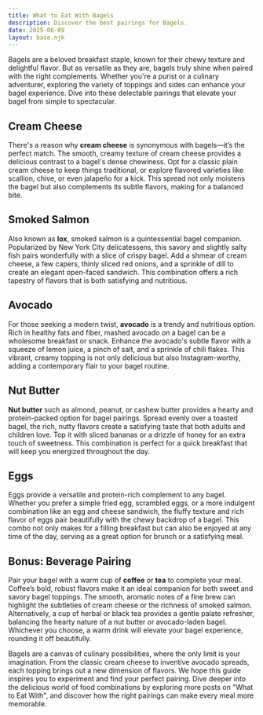 ```yaml
---
title: What to Eat With Bagels
description: Discover the best pairings for Bagels.
date: 2025-06-09
layout: base.njk
---
```


Bagels are a beloved breakfast staple, known for their chewy texture and delightful flavor. But as versatile as they are, bagels truly shine when paired with the right complements. Whether you're a purist or a culinary adventurer, exploring the variety of toppings and sides can enhance your bagel experience. Dive into these delectable pairings that elevate your bagel from simple to spectacular.

## **Cream Cheese**

There's a reason why **cream cheese** is synonymous with bagels—it’s the perfect match. The smooth, creamy texture of cream cheese provides a delicious contrast to a bagel's dense chewiness. Opt for a classic plain cream cheese to keep things traditional, or explore flavored varieties like scallion, chive, or even jalapeño for a kick. This spread not only moistens the bagel but also complements its subtle flavors, making for a balanced bite.

## **Smoked Salmon**

Also known as **lox**, smoked salmon is a quintessential bagel companion. Popularized by New York City delicatessens, this savory and slightly salty fish pairs wonderfully with a slice of crispy bagel. Add a shmear of cream cheese, a few capers, thinly sliced red onions, and a sprinkle of dill to create an elegant open-faced sandwich. This combination offers a rich tapestry of flavors that is both satisfying and nutritious.

## **Avocado**

For those seeking a modern twist, **avocado** is a trendy and nutritious option. Rich in healthy fats and fiber, mashed avocado on a bagel can be a wholesome breakfast or snack. Enhance the avocado's subtle flavor with a squeeze of lemon juice, a pinch of salt, and a sprinkle of chili flakes. This vibrant, creamy topping is not only delicious but also Instagram-worthy, adding a contemporary flair to your bagel routine.

## **Nut Butter**

**Nut butter** such as almond, peanut, or cashew butter provides a hearty and protein-packed option for bagel pairings. Spread evenly over a toasted bagel, the rich, nutty flavors create a satisfying taste that both adults and children love. Top it with sliced bananas or a drizzle of honey for an extra touch of sweetness. This combination is perfect for a quick breakfast that will keep you energized throughout the day.

## **Eggs**

Eggs provide a versatile and protein-rich complement to any bagel. Whether you prefer a simple fried egg, scrambled eggs, or a more indulgent combination like an egg and cheese sandwich, the fluffy texture and rich flavor of eggs pair beautifully with the chewy backdrop of a bagel. This combo not only makes for a filling breakfast but can also be enjoyed at any time of the day, serving as a great option for brunch or a satisfying meal.

## Bonus: **Beverage Pairing**

Pair your bagel with a warm cup of **coffee** or **tea** to complete your meal. Coffee’s bold, robust flavors make it an ideal companion for both sweet and savory bagel toppings. The smooth, aromatic notes of a fine brew can highlight the subtleties of cream cheese or the richness of smoked salmon. Alternatively, a cup of herbal or black tea provides a gentle palate refresher, balancing the hearty nature of a nut butter or avocado-laden bagel. Whichever you choose, a warm drink will elevate your bagel experience, rounding it off beautifully.

Bagels are a canvas of culinary possibilities, where the only limit is your imagination. From the classic cream cheese to inventive avocado spreads, each topping brings out a new dimension of flavors. We hope this guide inspires you to experiment and find your perfect pairing. Dive deeper into the delicious world of food combinations by exploring more posts on "What to Eat With", and discover how the right pairings can make every meal more memorable.